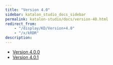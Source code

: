 ```yaml
---
title: "Version 4.0" 
sidebar: katalon_studio_docs_sidebar
permalink: katalon-studio/docs/version-40.html 
redirect_from:
    - "/display/KD/Version+4.0"
    - "/x/kRDR"
description: 
---
```

*   [Version 4.0.0](/display/KD/Version+4.0.0)
*   [Version 4.0.1](/display/KD/Version+4.0.1)